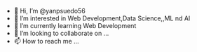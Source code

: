 - 👋 Hi, I’m @yanpsuedo56
- 👀 I’m interested in Web Development,Data Science,,ML nd AI
- 🌱 I’m currently learning Web Development
- 💞️ I’m looking to collaborate on ...
- 📫 How to reach me ...

<!---
yanpsuedo56/yanpsuedo56 is a ✨ special ✨ repository because its `README.md` (this file) appears on your GitHub profile.
You can click the Preview link to take a look at your changes.
--->
